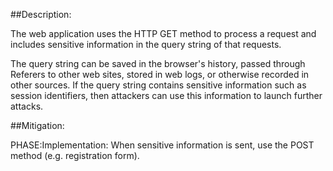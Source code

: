 ##Description:

The web application uses the HTTP GET method to process a request and includes sensitive information in the query string of that requests.

The query string can be saved in the browser's history, passed through Referers to other web sites, stored in web logs, or otherwise recorded in other sources. If the query string contains sensitive information such as session identifiers, then attackers can use this information to launch further attacks.

##Mitigation:


PHASE:Implementation:
When sensitive information is sent, use the POST method (e.g. registration form).


